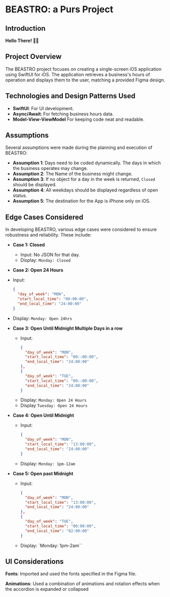 # BEASTRO: a Purs Project
## Introduction
**Hello There! 👋🏼**

## Project Overview

The BEASTRO project focuses on creating a single-screen iOS application using SwiftUI for iOS. The application retrieves a business's hours of operation and displays them to the user, matching a provided Figma design.

## Technologies and Design Patterns Used

- **SwiftUI**: For UI development.
- **Async/Await**: For fetching business hours data.
- **Model-View-ViewModel** For keeping code neat and readable.  

## Assumptions

Several assumptions were made during the planning and execution of BEASTRO:

- **Assumption 1**: Days need to be coded dynamically. The days in which the business operates may change.
- **Assumption 2**: The Name of the business might change.
- **Assumption 3**: If no object for a day in the week is returned, `Closed` should be displayed.
- **Assumption 4**: All weekdays should be displayed regardless of open status.
- **Assumption 5**: The destination for the App is iPhone only on iOS.


## Edge Cases Considered

In developing BEASTRO, various edge cases were considered to ensure robustness and reliability. These include:
- **Case 1: Closed**
  - Input: 
     No JSON for that day.
  - Display: `Monday: Closed`

 - **Case 2: Open 24 Hours**
  - Input: 
    ```json
    {
      "day_of_week": "MON",
      "start_local_time": "00:00:00",
      "end_local_time": "24:00:00"
    }
    ```
  - Display: `Monday: Open 24hrs`
       
- **Case 3: Open Until Midnight Multiple Days in a row**
  - Input: 
    ```json
    {
      "day_of_week": "MON",
      "start_local_time": "00::00:00",
      "end_local_time": "24:00:00"
    },
    {
      "day_of_week": "TUE",
      "start_local_time": "00::00:00",
      "end_local_time": "24:00:00"
    }
    ```
  - Display: `Monday: Open 24 Hours`
  - Display `Tuesday: Open 24 Hours`
- **Case 4: Open Until Midnight**
  - Input: 
    ```json
    {
      "day_of_week": "MON",
      "start_local_time": "13:00:00",
      "end_local_time": "24:00:00"
    }
    ```
  - Display: `Monday: 1pm-12am`
  
- **Case 5: Open past Midnight**
  - Input: 
    ```json
    {
      "day_of_week": "MON",
      "start_local_time": "13:00:00",
      "end_local_time": "24:00:00"
    }, 
    {
      "day_of_week": "TUE",
      "start_local_time": "00:00:00",
      "end_local_time": "02:00:00"
    }
    ```
  - Display: `Monday: 1pm-2am``

 
## UI Considerations
**Fonts**: Imported and used the fonts specified in the Figma file.

**Animations**: Used a combination of animations and rotation effects when the accordion is expanded or collapsed 


